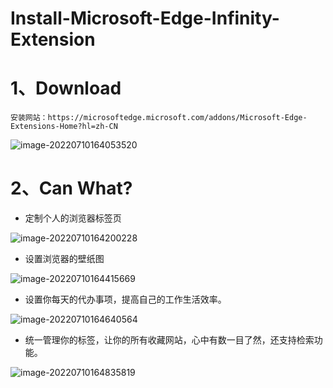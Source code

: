 # Install-Microsoft-Edge-Infinity-Extension

# 1、Download

```properties
安装网站：https://microsoftedge.microsoft.com/addons/Microsoft-Edge-Extensions-Home?hl=zh-CN
```

![image-20220710164053520](C:/Users/wangnaixing/AppData/Roaming/Typora/typora-user-images/image-20220710164053520.png)

# 2、Can What?

- 定制个人的浏览器标签页

![image-20220710164200228](C:/Users/wangnaixing/AppData/Roaming/Typora/typora-user-images/image-20220710164200228.png)

- 设置浏览器的壁纸图

![image-20220710164415669](C:/Users/wangnaixing/AppData/Roaming/Typora/typora-user-images/image-20220710164415669.png)

- 设置你每天的代办事项，提高自己的工作生活效率。

![image-20220710164640564](C:/Users/wangnaixing/AppData/Roaming/Typora/typora-user-images/image-20220710164640564.png)

- 统一管理你的标签，让你的所有收藏网站，心中有数一目了然，还支持检索功能。

![image-20220710164835819](C:/Users/wangnaixing/AppData/Roaming/Typora/typora-user-images/image-20220710164835819.png)